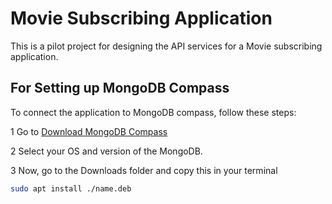 # Movie Subscribing Application
This is a pilot project for designing the API services for a Movie subscribing application.

## For Setting up MongoDB Compass
To connect the application to MongoDB compass, follow these steps:

1 Go to [Download MongoDB Compass](https://www.mongodb.com/download-center/compass?tck=docs_compass)

2 Select your OS and version of the MongoDB.

3 Now, go to the Downloads folder and copy this in your terminal
```bash
sudo apt install ./name.deb
```
 

